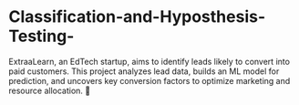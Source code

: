 # Classification-and-Hyposthesis-Testing-
ExtraaLearn, an EdTech startup, aims to identify leads likely to convert into paid customers. This project analyzes lead data, builds an ML model for prediction, and uncovers key conversion factors to optimize marketing and resource allocation. 🚀
